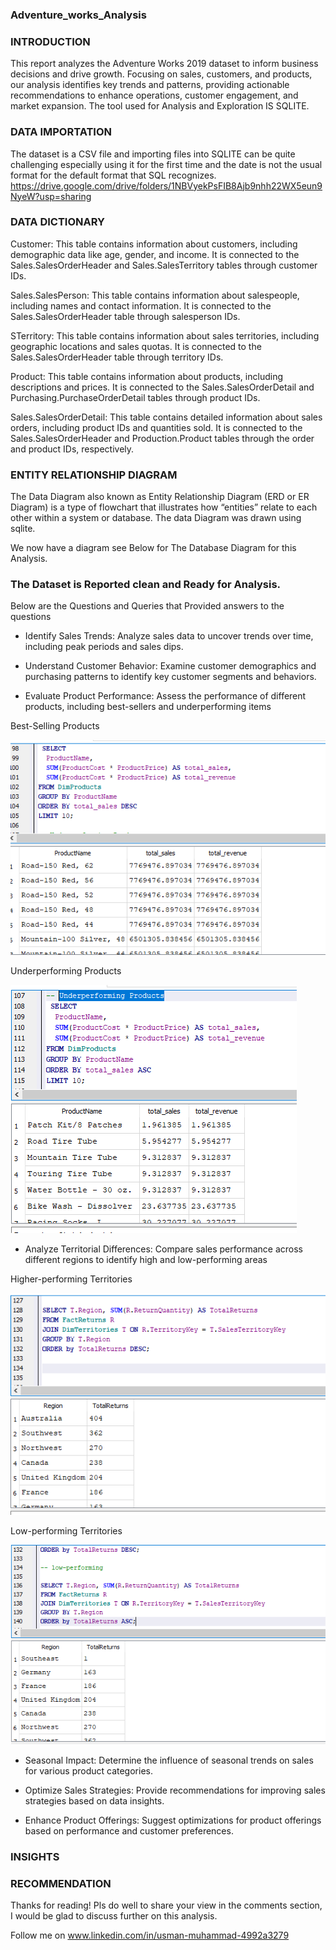 ### Adventure_works_Analysis

### INTRODUCTION


This report analyzes the Adventure Works 2019 dataset to inform business decisions and drive growth. Focusing on sales, customers, and products, our analysis identifies key trends and patterns, providing actionable recommendations to enhance operations, customer engagement, and market expansion.
The tool used for Analysis and Exploration IS SQLITE.

### DATA IMPORTATION

The dataset is a CSV file and importing  files into SQLITE can be quite challenging especially using it for the first time and the date  is not the usual format for the default format that SQL recognizes. https://drive.google.com/drive/folders/1NBVyekPsFIB8Ajb9nhh22WX5eun9NyeW?usp=sharing


### DATA DICTIONARY

Customer: This table contains information about customers, including demographic data like age, gender, and income. It is connected to the Sales.SalesOrderHeader and Sales.SalesTerritory tables through customer IDs.

Sales.SalesPerson: This table contains information about salespeople, including names and contact information. It is connected to the Sales.SalesOrderHeader table through salesperson IDs.

STerritory: This table contains information about sales territories, including geographic locations and sales quotas. It is connected to the Sales.SalesOrderHeader table through territory IDs.

Product: This table contains information about products, including descriptions and prices. It is connected to the Sales.SalesOrderDetail and Purchasing.PurchaseOrderDetail tables through product IDs.

Sales.SalesOrderDetail: This table contains detailed information about sales orders, including product IDs and quantities sold. It is connected to the Sales.SalesOrderHeader and Production.Product tables through the order and product IDs, respectively.


### ENTITY RELATIONSHIP DIAGRAM

The Data Diagram also known as Entity Relationship Diagram (ERD or ER Diagram) is a type of flowchart that illustrates how “entities” relate to each other within a system or database. The data Diagram was drawn using sqlite.

We now have a diagram see Below for The Database Diagram for this Analysis.

### The Dataset is Reported clean and Ready for Analysis.

Below are the Questions and Queries that Provided answers to the questions

- Identify Sales Trends: Analyze sales data to uncover trends over time, including peak
periods and sales dips.

- Understand Customer Behavior: Examine customer demographics and purchasing
patterns to identify key customer segments and behaviors.

- Evaluate Product Performance: Assess the performance of different products,
including best-sellers and underperforming items

Best-Selling Products

![](bestproducts.png)
  

Underperforming Products

 ![](UnderperformingProducts.png)
 
- Analyze Territorial Differences: Compare sales performance across different regions
to identify high and low-performing areas

Higher-performing Territories

![](higher_performing.png)

Low-performing Territories 

![](lowerperforming.png)



- Seasonal Impact: Determine the influence of seasonal trends on sales for various
product categories.

- Optimize Sales Strategies: Provide recommendations for improving sales strategies
based on data insights.

- Enhance Product Offerings: Suggest optimizations for product offerings based on
performance and customer preferences.


### INSIGHTS













### RECOMMENDATION

Thanks for reading! Pls do well to share your view in the comments section, I would be glad to discuss further on this analysis.

Follow me on www.linkedin.com/in/usman-muhammad-4992a3279

 

 
 

 


